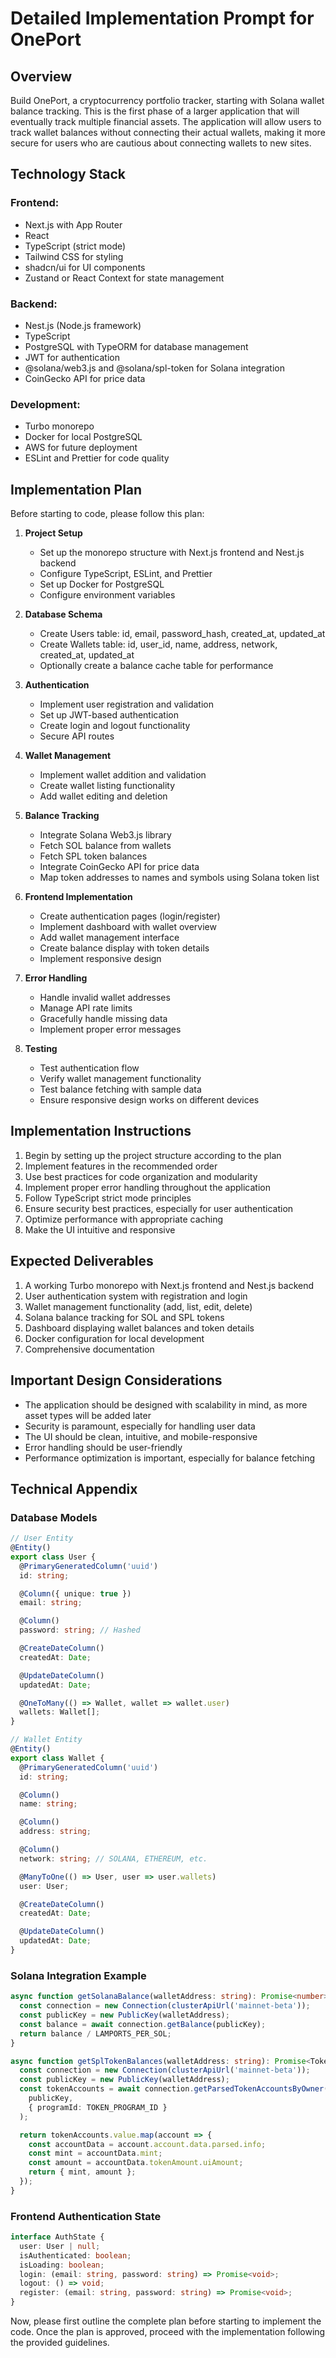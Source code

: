 # Detailed Implementation Prompt for OnePort

## Overview

Build OnePort, a cryptocurrency portfolio tracker, starting with Solana wallet balance tracking. This is the first phase of a larger application that will eventually track multiple financial assets. The application will allow users to track wallet balances without connecting their actual wallets, making it more secure for users who are cautious about connecting wallets to new sites.

## Technology Stack

### Frontend:
- Next.js with App Router
- React 
- TypeScript (strict mode)
- Tailwind CSS for styling
- shadcn/ui for UI components
- Zustand or React Context for state management

### Backend:
- Nest.js (Node.js framework)
- TypeScript
- PostgreSQL with TypeORM for database management
- JWT for authentication
- @solana/web3.js and @solana/spl-token for Solana integration
- CoinGecko API for price data

### Development:
- Turbo monorepo
- Docker for local PostgreSQL
- AWS for future deployment
- ESLint and Prettier for code quality

## Implementation Plan

Before starting to code, please follow this plan:

1. **Project Setup** 
   - Set up the monorepo structure with Next.js frontend and Nest.js backend
   - Configure TypeScript, ESLint, and Prettier
   - Set up Docker for PostgreSQL
   - Configure environment variables

2. **Database Schema**
   - Create Users table: id, email, password_hash, created_at, updated_at
   - Create Wallets table: id, user_id, name, address, network, created_at, updated_at
   - Optionally create a balance cache table for performance

3. **Authentication**
   - Implement user registration and validation
   - Set up JWT-based authentication
   - Create login and logout functionality
   - Secure API routes

4. **Wallet Management**
   - Implement wallet addition and validation
   - Create wallet listing functionality
   - Add wallet editing and deletion

5. **Balance Tracking**
   - Integrate Solana Web3.js library
   - Fetch SOL balance from wallets
   - Fetch SPL token balances
   - Integrate CoinGecko API for price data
   - Map token addresses to names and symbols using Solana token list

6. **Frontend Implementation**
   - Create authentication pages (login/register)
   - Implement dashboard with wallet overview
   - Add wallet management interface
   - Create balance display with token details
   - Implement responsive design

7. **Error Handling**
   - Handle invalid wallet addresses
   - Manage API rate limits
   - Gracefully handle missing data
   - Implement proper error messages

8. **Testing**
   - Test authentication flow
   - Verify wallet management functionality
   - Test balance fetching with sample data
   - Ensure responsive design works on different devices

## Implementation Instructions

1. Begin by setting up the project structure according to the plan
2. Implement features in the recommended order
3. Use best practices for code organization and modularity
4. Implement proper error handling throughout the application
5. Follow TypeScript strict mode principles
6. Ensure security best practices, especially for user authentication
7. Optimize performance with appropriate caching
8. Make the UI intuitive and responsive

## Expected Deliverables

1. A working Turbo monorepo with Next.js frontend and Nest.js backend
2. User authentication system with registration and login
3. Wallet management functionality (add, list, edit, delete)
4. Solana balance tracking for SOL and SPL tokens
5. Dashboard displaying wallet balances and token details
6. Docker configuration for local development
7. Comprehensive documentation

## Important Design Considerations

- The application should be designed with scalability in mind, as more asset types will be added later
- Security is paramount, especially for handling user data
- The UI should be clean, intuitive, and mobile-responsive
- Error handling should be user-friendly
- Performance optimization is important, especially for balance fetching

## Technical Appendix

### Database Models

```typescript
// User Entity
@Entity()
export class User {
  @PrimaryGeneratedColumn('uuid')
  id: string;

  @Column({ unique: true })
  email: string;

  @Column()
  password: string; // Hashed

  @CreateDateColumn()
  createdAt: Date;

  @UpdateDateColumn()
  updatedAt: Date;

  @OneToMany(() => Wallet, wallet => wallet.user)
  wallets: Wallet[];
}

// Wallet Entity
@Entity()
export class Wallet {
  @PrimaryGeneratedColumn('uuid')
  id: string;

  @Column()
  name: string;

  @Column()
  address: string;

  @Column()
  network: string; // SOLANA, ETHEREUM, etc.

  @ManyToOne(() => User, user => user.wallets)
  user: User;

  @CreateDateColumn()
  createdAt: Date;

  @UpdateDateColumn()
  updatedAt: Date;
}
```

### Solana Integration Example

```typescript
async function getSolanaBalance(walletAddress: string): Promise<number> {
  const connection = new Connection(clusterApiUrl('mainnet-beta'));
  const publicKey = new PublicKey(walletAddress);
  const balance = await connection.getBalance(publicKey);
  return balance / LAMPORTS_PER_SOL;
}

async function getSplTokenBalances(walletAddress: string): Promise<TokenBalance[]> {
  const connection = new Connection(clusterApiUrl('mainnet-beta'));
  const publicKey = new PublicKey(walletAddress);
  const tokenAccounts = await connection.getParsedTokenAccountsByOwner(
    publicKey,
    { programId: TOKEN_PROGRAM_ID }
  );

  return tokenAccounts.value.map(account => {
    const accountData = account.account.data.parsed.info;
    const mint = accountData.mint;
    const amount = accountData.tokenAmount.uiAmount;
    return { mint, amount };
  });
}
```

### Frontend Authentication State

```typescript
interface AuthState {
  user: User | null;
  isAuthenticated: boolean;
  isLoading: boolean;
  login: (email: string, password: string) => Promise<void>;
  logout: () => void;
  register: (email: string, password: string) => Promise<void>;
}
```

Now, please first outline the complete plan before starting to implement the code. Once the plan is approved, proceed with the implementation following the provided guidelines.